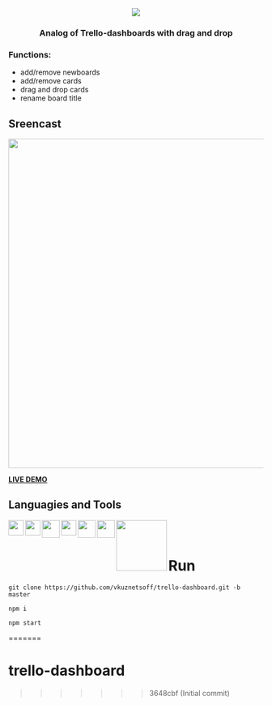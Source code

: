 <p align="center"><img src="https://s1.hostingkartinok.com/uploads/images/2022/05/da55e897fb54987332ac8b0409dfde63.jpg" > </p>

<h3 align="center"> Analog of Trello-dashboards with drag and drop </h3>

### Functions:
- add/remove newboards
- add/remove cards
- drag and drop cards
- rename board title

## Sreencast
<img src="https://s1.hostingkartinok.com/uploads/images/2022/05/ee30d7cfbb5740988e2f615021c07809.gif" width="650">

[**LIVE DEMO**](https://vkuznetsoff.github.io/trello-dashboard/)

## Languagies and Tools

<img width="30px" align="left" src="https://s1.hostingkartinok.com/uploads/images/2022/05/f2c31b8897a74da7737591378591f7b7.png" />
<img width="30px" align="left" src="https://s1.hostingkartinok.com/uploads/images/2022/05/b907542e162a3f993d9f25b8da2dfcfa.png" />
<img width="35px" align="left" src="https://s1.hostingkartinok.com/uploads/images/2022/05/35bb74122e5408633c262058e7dad2f1.png" />
<img width="30px" align="left" src="https://s1.hostingkartinok.com/uploads/images/2022/05/3c63dc7e57f797875c3060cc7bf3d547.png" />
<img width="35px" align="left" src="https://s1.hostingkartinok.com/uploads/images/2022/05/a991395c49790492a96f2d0ac873a3e7.png" />
<img width="35px" align="left" src="https://s1.hostingkartinok.com/uploads/images/2022/05/beeef1cea0192c4efd17bb1d626b78b2.png" />
<img width="100px" align="left" src="https://s1.hostingkartinok.com/uploads/images/2022/05/cda69a13613c9bde50f49cf0b6562d81.png" />



<br />
<br />


# Run

```
git clone https://github.com/vkuznetsoff/trello-dashboard.git -b master

npm i

npm start
```



=======
# trello-dashboard
>>>>>>> 3648cbf (Initial commit)
